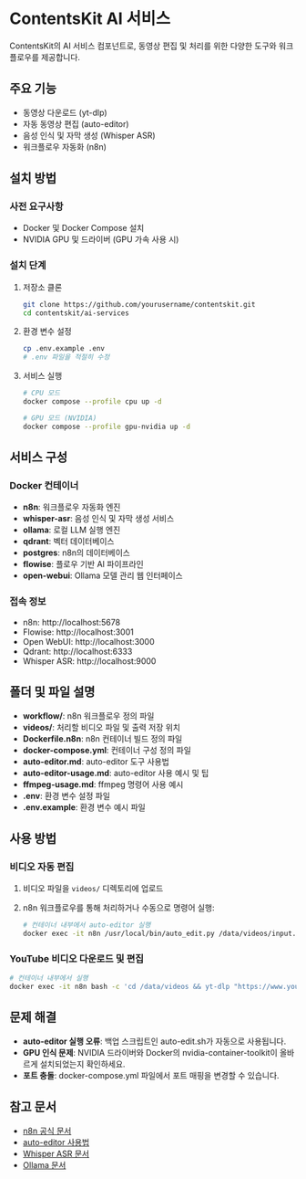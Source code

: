 # ContentsKit AI 서비스

ContentsKit의 AI 서비스 컴포넌트로, 동영상 편집 및 처리를 위한 다양한 도구와 워크플로우를 제공합니다.

## 주요 기능

- 동영상 다운로드 (yt-dlp)
- 자동 동영상 편집 (auto-editor)
- 음성 인식 및 자막 생성 (Whisper ASR)
- 워크플로우 자동화 (n8n)

## 설치 방법

### 사전 요구사항

- Docker 및 Docker Compose 설치
- NVIDIA GPU 및 드라이버 (GPU 가속 사용 시)

### 설치 단계

1. 저장소 클론
   ```bash
   git clone https://github.com/yourusername/contentskit.git
   cd contentskit/ai-services
   ```

2. 환경 변수 설정
   ```bash
   cp .env.example .env
   # .env 파일을 적절히 수정
   ```

3. 서비스 실행
   ```bash
   # CPU 모드
   docker compose --profile cpu up -d
   
   # GPU 모드 (NVIDIA)
   docker compose --profile gpu-nvidia up -d
   ```

## 서비스 구성

### Docker 컨테이너

- **n8n**: 워크플로우 자동화 엔진
- **whisper-asr**: 음성 인식 및 자막 생성 서비스
- **ollama**: 로컬 LLM 실행 엔진
- **qdrant**: 벡터 데이터베이스
- **postgres**: n8n의 데이터베이스
- **flowise**: 플로우 기반 AI 파이프라인
- **open-webui**: Ollama 모델 관리 웹 인터페이스

### 접속 정보

- n8n: http://localhost:5678
- Flowise: http://localhost:3001
- Open WebUI: http://localhost:3000
- Qdrant: http://localhost:6333
- Whisper ASR: http://localhost:9000

## 폴더 및 파일 설명

- **workflow/**: n8n 워크플로우 정의 파일
- **videos/**: 처리할 비디오 파일 및 출력 저장 위치
- **Dockerfile.n8n**: n8n 컨테이너 빌드 정의 파일
- **docker-compose.yml**: 컨테이너 구성 정의 파일
- **auto-editor.md**: auto-editor 도구 사용법
- **auto-editor-usage.md**: auto-editor 사용 예시 및 팁
- **ffmpeg-usage.md**: ffmpeg 명령어 사용 예시
- **.env**: 환경 변수 설정 파일
- **.env.example**: 환경 변수 예시 파일

## 사용 방법

### 비디오 자동 편집

1. 비디오 파일을 `videos/` 디렉토리에 업로드
2. n8n 워크플로우를 통해 처리하거나 수동으로 명령어 실행:

   ```bash
   # 컨테이너 내부에서 auto-editor 실행
   docker exec -it n8n /usr/local/bin/auto_edit.py /data/videos/input.mp4 /data/videos/output.mp4
   ```

### YouTube 비디오 다운로드 및 편집

```bash
# 컨테이너 내부에서 실행
docker exec -it n8n bash -c 'cd /data/videos && yt-dlp "https://www.youtube.com/watch?v=VIDEO_ID" -o "%(title)s.%(ext)s" && /usr/local/bin/auto_edit.py "*.mp4" "edited_*.mp4"'
```

## 문제 해결

- **auto-editor 실행 오류**: 백업 스크립트인 auto-edit.sh가 자동으로 사용됩니다.
- **GPU 인식 문제**: NVIDIA 드라이버와 Docker의 nvidia-container-toolkit이 올바르게 설치되었는지 확인하세요.
- **포트 충돌**: docker-compose.yml 파일에서 포트 매핑을 변경할 수 있습니다.

## 참고 문서

- [n8n 공식 문서](https://docs.n8n.io/)
- [auto-editor 사용법](https://auto-editor.com)
- [Whisper ASR 문서](https://github.com/openai/whisper)
- [Ollama 문서](https://ollama.ai/) 